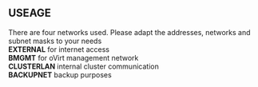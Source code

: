 ## USEAGE
There are four networks used. Please adapt the addresses, networks and subnet masks to your needs <br>
**EXTERNAL** for internet access<br>
**BMGMT** for oVirt management network <br>
**CLUSTERLAN** internal cluster communication <br>
**BACKUPNET** backup purposes <br>

